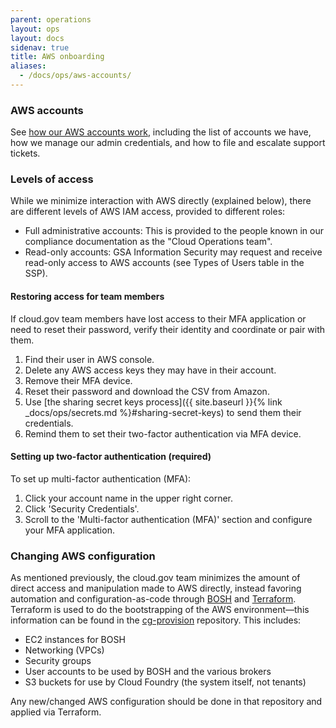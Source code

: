 ```yaml
---
parent: operations
layout: ops
layout: docs
sidenav: true
title: AWS onboarding
aliases:
  - /docs/ops/aws-accounts/
---
```


### AWS accounts

See [how our AWS accounts work](https://docs.google.com/document/d/110o1L7EOby3hvE5d-cDhg2LBLHymbZLnMPe9kuk4qp8/edit#), including the list of accounts we have, how we manage our admin credentials, and how to file and escalate support tickets.

### Levels of access

While we minimize interaction with AWS directly (explained below), there are different levels of AWS IAM access, provided to different roles:

* Full administrative accounts: This is provided to the people known in our compliance documentation as the "Cloud Operations team".
* Read-only accounts: GSA Information Security may request and receive read-only access to AWS accounts (see Types of Users table in the SSP).

#### Restoring access for team members

If cloud.gov team members have lost access to their MFA application or need to
reset their password, verify their identity and coordinate or pair with them.

1. Find their user in AWS console.
1. Delete any AWS access keys they may have in their account.
1. Remove their MFA device.
1. Reset their password and download the CSV from Amazon.
1. Use [the sharing secret keys process]({{ site.baseurl }}{% link _docs/ops/secrets.md %}#sharing-secret-keys) to send them their credentials.
1. Remind them to set their two-factor authentication via MFA device.

#### Setting up two-factor authentication (required)

To set up multi-factor authentication (MFA):

1. Click your account name in the upper right corner.
1. Click 'Security Credentials'.
1. Scroll to the 'Multi-factor authentication (MFA)' section and configure your MFA application.

### Changing AWS configuration

As mentioned previously, the cloud.gov team minimizes the amount of direct access and manipulation made to AWS directly, instead favoring automation and configuration-as-code through [BOSH](http://bosh.io/) and [Terraform](https://www.terraform.io/). Terraform is used to do the bootstrapping of the AWS environment—this information can be found in the [cg-provision](https://github.com/18F/cg-provision) repository. This includes:

* EC2 instances for BOSH
* Networking (VPCs)
* Security groups
* User accounts to be used by BOSH and the various brokers
* S3 buckets for use by Cloud Foundry (the system itself, not tenants)

Any new/changed AWS configuration should be done in that repository and applied via Terraform.
